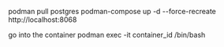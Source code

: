 podman pull postgres
podman-compose up -d --force-recreate
http://localhost:8068

go into the container
    podman exec -it container_id /bin/bash